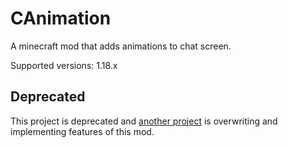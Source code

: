 # CAnimation
A minecraft mod that adds animations to chat screen.

Supported versions: 1.18.x

## Deprecated
This project is deprecated and [another project](https://github.com/Jack253-png/BetterUI) is overwriting and implementing features of this mod.
